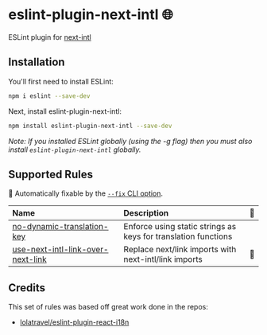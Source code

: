 # eslint-plugin-next-intl 🌐

ESLint plugin for [next-intl](https://github.com/amannn/next-intl)

## Installation

You'll first need to install ESLint:

```bash
npm i eslint --save-dev
```

Next, install eslint-plugin-next-intl:

```bash
npm install eslint-plugin-next-intl --save-dev
```

_Note: If you installed ESLint globally (using the -g flag) then you must also install `eslint-plugin-next-intl` globally._

## Supported Rules

<!-- begin auto-generated rules list -->

🔧 Automatically fixable by the [`--fix` CLI option](https://eslint.org/docs/user-guide/command-line-interface#--fix).

| Name                                                                                 | Description                                                    | 🔧  |
| :----------------------------------------------------------------------------------- | :------------------------------------------------------------- | :-- |
| [no-dynamic-translation-key](docs/rules/no-dynamic-translation-key.md)               | Enforce using static strings as keys for translation functions |     |
| [use-next-intl-link-over-next-link](docs/rules/use-next-intl-link-over-next-link.md) | Replace next/link imports with next-intl/link imports          | 🔧  |

<!-- end auto-generated rules list -->

## Credits

This set of rules was based off great work done in the repos:

- [lolatravel/eslint-plugin-react-i18n](https://github.com/lolatravel/eslint-plugin-react-i18n)
